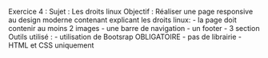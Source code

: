 Exercice 4 :
Sujet : Les droits linux
Objectif : Réaliser une page responsive au design moderne contenant explicant les droits linux:
            - la page doit contenir au moins 2 images
            - une barre de navigation
            - un footer 
            - 3 section
Outils utilisé : - utilisation de Bootsrap OBLIGATOIRE
                 - pas de librairie
                 - HTML et CSS uniquement